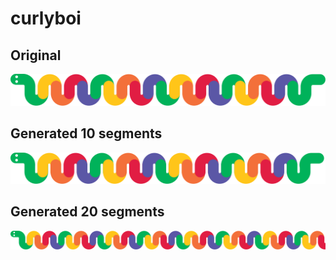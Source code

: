 # curlyboi


## Original
![original](original.svg)

## Generated 10 segments
![generated](generated_10.svg)


## Generated 20 segments
![generated](generated_20.svg)
